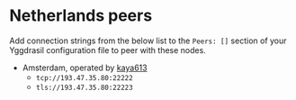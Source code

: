 # Netherlands peers

Add connection strings from the below list to the `Peers: []` section of your
Yggdrasil configuration file to peer with these nodes.

* Amsterdam, operated by [kaya613](https://notabug.org/kaya613)
  * `tcp://193.47.35.80:22222`
  * `tls://193.47.35.80:22223`

